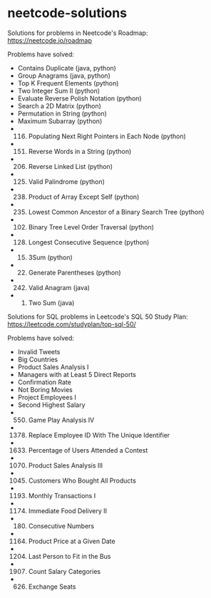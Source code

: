 ﻿# neetcode-solutions

Solutions for problems in Neetcode's Roadmap: https://neetcode.io/roadmap

Problems have solved:
- Contains Duplicate (java, python)
- Group Anagrams (java, python)
- Top K Frequent Elements (python)
- Two Integer Sum II (python)
- Evaluate Reverse Polish Notation (python)
- Search a 2D Matrix (python)
- Permutation in String (python)
- Maximum Subarray (python)
- 116. Populating Next Right Pointers in Each Node (python)
- 151. Reverse Words in a String (python)
- 206. Reverse Linked List (python)
- 125. Valid Palindrome (python)
- 238. Product of Array Except Self (python)
- 235. Lowest Common Ancestor of a Binary Search Tree (python)
- 102. Binary Tree Level Order Traversal (python)
- 128. Longest Consecutive Sequence (python)
- 15. 3Sum (python)
- 22. Generate Parentheses (python)
- 242. Valid Anagram (java)
- 1. Two Sum (java)

Solutions for SQL problems in Leetcode's SQL 50 Study Plan: https://leetcode.com/studyplan/top-sql-50/

Problems have solved:
- Invalid Tweets
- Big Countries
- Product Sales Analysis I
- Managers with at Least 5 Direct Reports
- Confirmation Rate
- Not Boring Movies
- Project Employees I
- Second Highest Salary
- 550. Game Play Analysis IV
- 1378. Replace Employee ID With The Unique Identifier
- 1633. Percentage of Users Attended a Contest
- 1070. Product Sales Analysis III
- 1045. Customers Who Bought All Products
- 1193. Monthly Transactions I
- 1174. Immediate Food Delivery II
- 180. Consecutive Numbers
- 1164. Product Price at a Given Date
- 1204. Last Person to Fit in the Bus
- 1907. Count Salary Categories
- 626. Exchange Seats